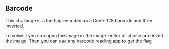 ## Barcode

This challange is a the flag encoded as a Code-128 barcode and then inverted.

To solve it you can open the image in the image-editor of choise and invert the image. Then you can use any barcode reading app to get the flag
